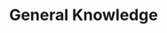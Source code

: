 ---
title: General Knowledge
description: Things that are good to know
draft: false
spaceBetweenTitleText: 25
collapsible: true
weight: 1
---